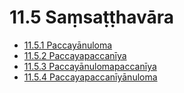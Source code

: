 

# 11.5 Saṃsaṭṭhavāra

* [11.5.1 Paccayānuloma](11.5/11.5.1.md)
* [11.5.2 Paccayapaccanīya](11.5/11.5.2.md)
* [11.5.3 Paccayānulomapaccanīya](11.5/11.5.3.md)
* [11.5.4 Paccayapaccanīyānuloma](11.5/11.5.4.md)



